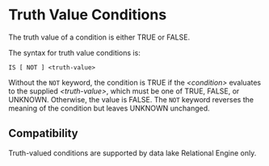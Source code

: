 <!-- loioa50138e684f21015a425ea4f197083a7 -->

# Truth Value Conditions

The truth value of a condition is either TRUE or FALSE.



The syntax for truth value conditions is:

```
IS [ NOT ] <truth-value>
```

Without the `NOT` keyword, the condition is TRUE if the *<condition\>* evaluates to the supplied *<truth-value\>*, which must be one of TRUE, FALSE, or UNKNOWN. Otherwise, the value is FALSE. The `NOT` keyword reverses the meaning of the condition but leaves UNKNOWN unchanged.



<a name="loioa50138e684f21015a425ea4f197083a7__iq_refbb_108"/>

## Compatibility

Truth-valued conditions are supported by data lake Relational Engine only.


